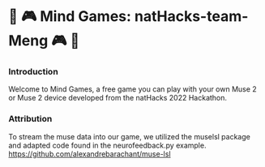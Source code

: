 # :brain: :video_game: Mind Games: natHacks-team-Meng :video_game: :brain:

### Introduction ###
Welcome to Mind Games, a free game you can play with your own Muse 2 or Muse 2 device developed from the natHacks 2022 Hackathon.


### Attribution ### 

To stream the muse data into our game, we utilized the muselsl package and adapted code found in the neurofeedback.py example. 
https://github.com/alexandrebarachant/muse-lsl
